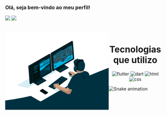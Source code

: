 ### Olá, seja bem-vindo ao meu perfil!

<div>
  
  <img  height="180em" src="https://github-readme-stats.vercel.app/api?username=AlyssonTrugilio&show_icons=true&theme=algolia&include_all_commits=true&count_private=true"/>
  <img  height="180em" src="https://github-readme-stats.vercel.app/api/top-langs/?username=AlyssonTrugilio&layout=compact&langs_count=16&theme=algolia"/>
</div>
<br>

<div  align="center"> 
  <div style="display: inline_block"><br>
    <img align="left" height="250" alt="coding-time" src="code.gif">
    <h1 align="center">Tecnologias que utilizo</h1>
    <img alingn="center" alt="flutter" src="https://img.shields.io/badge/Flutter-02569B?style=for-the-badge&logo=flutter&logoColor=white">
    <img alingn="center" alt="dart" src="https://img.shields.io/badge/Dart-0175C2?style=for-the-badge&logo=dart&logoColor=white">
    <img alingn="center" alt="html" src="https://img.shields.io/badge/HTML-239120?style=for-the-badge&logo=html5&logoColor=white">
    <img alingn="center" alt="css" src="https://img.shields.io/badge/CSS-239120?&style=for-the-badge&logo=css3&logoColor=white">
   </div>
    
</div>
  
![Snake animation](https://github.com/LuigiGF/LuigiGF/blob/output/github-contribution-grid-snake.svg)
